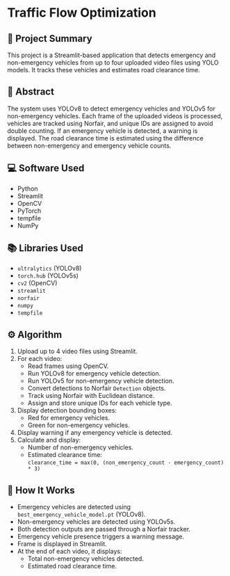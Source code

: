 # Traffic Flow Optimization 

## 📄 Project Summary
This project is a Streamlit-based application that detects emergency and non-emergency vehicles from up to four uploaded video files using YOLO models. It tracks these vehicles and estimates road clearance time.

## 🧠 Abstract
The system uses YOLOv8 to detect emergency vehicles and YOLOv5 for non-emergency vehicles. Each frame of the uploaded videos is processed, vehicles are tracked using Norfair, and unique IDs are assigned to avoid double counting. If an emergency vehicle is detected, a warning is displayed. The road clearance time is estimated using the difference between non-emergency and emergency vehicle counts.

## 💻 Software Used
- Python
- Streamlit
- OpenCV
- PyTorch
- tempfile
- NumPy

## 📚 Libraries Used
- `ultralytics` (YOLOv8)
- `torch.hub` (YOLOv5s)
- `cv2` (OpenCV)
- `streamlit`
- `norfair`
- `numpy`
- `tempfile`

## ⚙️ Algorithm
1. Upload up to 4 video files using Streamlit.
2. For each video:
   - Read frames using OpenCV.
   - Run YOLOv8 for emergency vehicle detection.
   - Run YOLOv5 for non-emergency vehicle detection.
   - Convert detections to Norfair `Detection` objects.
   - Track using Norfair with Euclidean distance.
   - Assign and store unique IDs for each vehicle type.
3. Display detection bounding boxes:
   - Red for emergency vehicles.
   - Green for non-emergency vehicles.
4. Display warning if any emergency vehicle is detected.
5. Calculate and display:
   - Number of non-emergency vehicles.
   - Estimated clearance time:  
     `clearance_time = max(0, (non_emergency_count - emergency_count) * 3)`

## 🚀 How It Works
- Emergency vehicles are detected using `best_emergency_vehicle_model.pt` (YOLOv8).
- Non-emergency vehicles are detected using YOLOv5s.
- Both detection outputs are passed through a Norfair tracker.
- Emergency vehicle presence triggers a warning message.
- Frame is displayed in Streamlit.
- At the end of each video, it displays:
  - Total non-emergency vehicles detected.
  - Estimated road clearance time.
